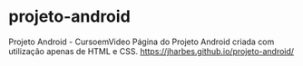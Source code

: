 # projeto-android
 Projeto Android - CursoemVideo
 Página do Projeto Android criada com utilização apenas de HTML e CSS.
https://jharbes.github.io/projeto-android/
